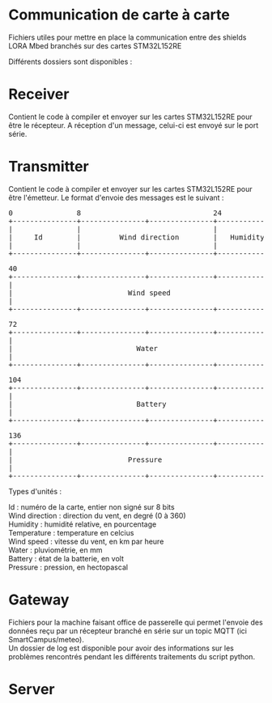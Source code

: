# Communication de carte à carte

Fichiers utiles pour mettre en place la communication entre des shields LORA Mbed branchés sur des cartes STM32L152RE

Différents dossiers sont disponibles :

# Receiver

Contient le code à compiler et envoyer sur les cartes STM32L152RE pour être le récepteur.
A réception d'un message, celui-ci est envoyé sur le port série.

# Transmitter

Contient le code à compiler et envoyer sur les cartes STM32L152RE pour être l'émetteur.
Le format d'envoie des messages est le suivant :

<pre>
0               8                               24              32              40
+---------------+---------------+---------------+---------------+---------------+
|               |                               |               |               |
|     Id        |         Wind direction        |   Humidity    | Temperature   |
|               |                               |               |               |
+---------------+---------------+---------------+---------------+---------------+
</pre>

<pre>
40                                                              72
+---------------+---------------+---------------+---------------+
|                                                               |
|                           Wind speed                          |
|                                                               |
+---------------+---------------+---------------+---------------+
</pre>

<pre>
72                                                              104
+---------------+---------------+---------------+---------------+
|                                                               |
|                             Water                             | 
|                                                               |
+---------------+---------------+---------------+---------------+
</pre>
<pre>
104                                                             136
+---------------+---------------+---------------+---------------+
|                                                               |
|                             Battery                           | 
|                                                               |
+---------------+---------------+---------------+---------------+
</pre>
<pre>
136                                                             168
+---------------+---------------+---------------+---------------+
|                                                               |
|                           Pressure                            | 
|                                                               |
+---------------+---------------+---------------+---------------+
</pre>

Types d'unités :

Id : numéro de la carte, entier non signé sur 8 bits<br>
Wind direction : direction du vent, en degré (0 à 360)<br>
Humidity : humidité relative, en pourcentage<br>
Temperature : temperature en celcius<br>
Wind speed : vitesse du vent, en km par heure<br>
Water : pluviométrie, en mm<br>
Battery : état de la batterie, en volt<br>
Pressure : pression, en hectopascal<br>

# Gateway 

Fichiers pour la machine faisant office de passerelle qui permet l'envoie des données reçu par un récepteur branché en série sur un topic MQTT (ici SmartCampus/meteo).<br>
Un dossier de log est disponible pour avoir des informations sur les problèmes rencontrés pendant les différents traitements du script python.

# Server



